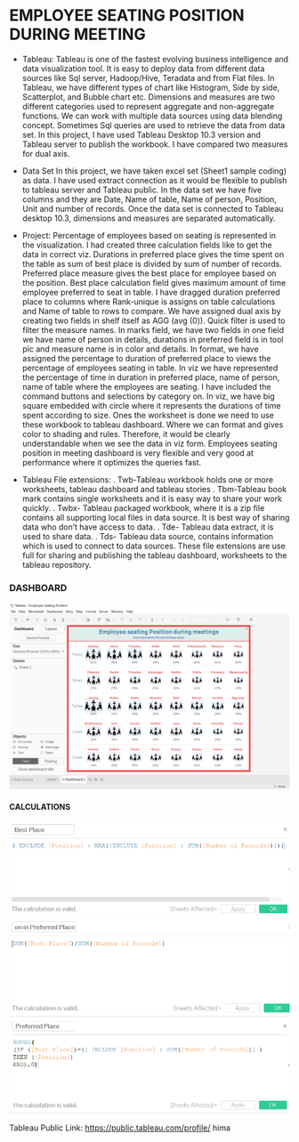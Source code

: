 # EMPLOYEE SEATING POSITION DURING MEETING

* Tableau:
Tableau is one of the fastest evolving business intelligence and data visualization tool. 
It is easy to deploy data from different data sources like Sql server, Hadoop/Hive, Teradata and from Flat files.
In Tableau, we have different types of chart like Histogram, Side by side, Scatterplot, and Bubble chart etc. 
Dimensions and measures are two different categories used to represent aggregate and non-aggregate functions. 
We can work with multiple data sources using data blending concept. Sometimes Sql queries are used to retrieve the data from data set. In this project, I have used Tableau Desktop 10.3 version and Tableau server to publish the workbook. I have compared two measures for dual axis.

* Data Set
In this project, we have taken excel set (Sheet1 sample coding) as data. 
I have used extract connection as it would be flexible to publish to tableau server and Tableau public. In the data set we have five columns and they are Date, Name of table, Name of person, Position, Unit and number of records. Once the data set is connected to Tableau desktop 10.3, dimensions and measures are separated automatically. 

* Project:
Percentage of employees based on seating is represented in the visualization.
I had created three calculation fields like to get the data in correct viz. 
Durations in preferred place gives the time spent on the table as sum of best place is divided by sum of number of records.
Preferred place measure gives the best place for employee based on the position. 
Best place calculation field gives maximum amount of time employee preferred to seat in table. 
I have dragged duration preferred place to columns where Rank-unique is assigns on table calculations and Name of table to rows to compare. We have assigned dual axis by creating two fields in shelf itself as AGG (avg (0)). 
Quick filter is used to filter the measure names. In marks field, we have two fields in one field we have name of person in details, durations in preferred field is in tool pic and measure name is in color and details. 
In format, we have assigned the percentage to duration of preferred place to views the percentage of employees seating in table.
In viz we have represented the percentage of time in duration in preferred place, name of person, name of table where the employees are seating.  I have included the command buttons and selections by category on. 
In viz, we have big square embedded with circle where it represents the durations of time spent according to size. 
Ones the worksheet is done we need to use these workbook to tableau dashboard. Where we can format and gives color to shading and rules. Therefore, it would be clearly understandable when we see the data in viz form. 
Employees seating position in meeting dashboard is very flexible and very good at performance where it optimizes the queries fast. 

* Tableau File extensions:
. Twb-Tableau workbook holds one or more worksheets, tableau dashboard and tableau stories
. Tbm-Tableau book mark contains single worksheets and it is easy way to share your work quickly.
. Twbx- Tableau packaged workbook, where it is a zip file contains all supporting local files in data source. It is best way of sharing data who don’t have access to data.
. Tde- Tableau data extract, it is used to share data.
. Tds- Tableau data source, contains information which is used to connect to data sources.
These file extensions are use full for sharing and publishing the tableau dashboard, worksheets to the tableau repository.

### DASHBOARD
![alt text](https://github.com/Hima8696/Tableau-Dashboard/blob/master/Screenshots/Capture11.PNG) 
#### CALCULATIONS
![alt text](https://github.com/Hima8696/Tableau-Dashboard/blob/master/Screenshots/Cal1.PNG)
![alt text](https://github.com/Hima8696/Tableau-Dashboard/blob/master/Screenshots/Cal2.PNG)
![alt text](https://github.com/Hima8696/Tableau-Dashboard/blob/master/Screenshots/Cal3.PNG)


Tableau Public Link: https://public.tableau.com/profile/ hima 
